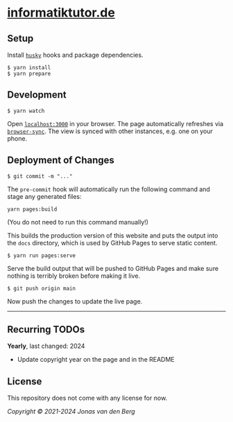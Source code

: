 # [informatiktutor.de](https://informatiktutor.de)

## Setup

Install [`husky`](https://www.npmjs.com/package/husky) hooks and package dependencies.

```
$ yarn install
$ yarn prepare
```

## Development

```
$ yarn watch
```

Open [`localhost:3000`](http://localhost:3000) in your browser.
The page automatically refreshes via
[`browser-sync`](https://www.npmjs.com/package/browser-sync).
The view is synced with other instances, e.g. one on your phone.

## Deployment of Changes

```
$ git commit -m "..."
```

The `pre-commit` hook will automatically run the following command
and stage any generated files:

```
yarn pages:build
```

(You do not need to run this command manually!)

This builds the production version of this website
and puts the output into the `docs` directory,
which is used by GitHub Pages to serve static content.

```
$ yarn run pages:serve
```

Serve the build output that will be pushed to GitHub Pages
and make sure nothing is terribly broken before making it live.

```
$ git push origin main
```

Now push the changes to update the live page.

---

## Recurring TODOs

**Yearly**, last changed: 2024
* Update copyright year on the page and in the README

## License

This repository does not come with any license for now.

*Copyright &copy; 2021-2024 Jonas van den Berg*
